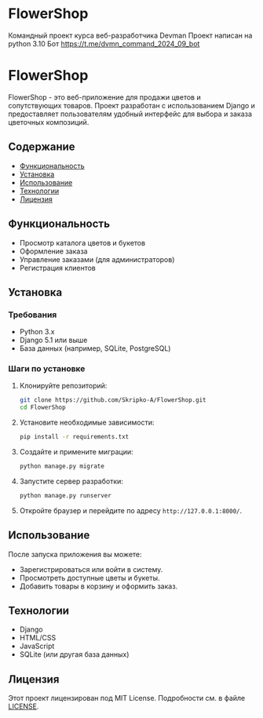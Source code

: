 # FlowerShop
Командный проект курса веб-разработчика Devman
Проект написан на python 3.10
Бот https://t.me/dvmn_command_2024_09_bot
# FlowerShop

FlowerShop - это веб-приложение для продажи цветов и сопутствующих товаров. Проект разработан с использованием Django и предоставляет пользователям удобный интерфейс для выбора и заказа цветочных композиций.

## Содержание

- [Функциональность](#функциональность)
- [Установка](#установка)
- [Использование](#использование)
- [Технологии](#технологии)
- [Лицензия](#лицензия)

## Функциональность

- Просмотр каталога цветов и букетов
- Оформление заказа
- Управление заказами (для администраторов)
- Регистрация клиентов

## Установка

### Требования

- Python 3.x
- Django 5.1 или выше
- База данных (например, SQLite, PostgreSQL)

### Шаги по установке

1. Клонируйте репозиторий:

   ```bash
   git clone https://github.com/Skripko-A/FlowerShop.git
   cd FlowerShop
   ```

2. Установите необходимые зависимости:

   ```bash
   pip install -r requirements.txt
   ```

3. Создайте и примените миграции:

   ```bash
   python manage.py migrate
   ```

4. Запустите сервер разработки:

   ```bash
   python manage.py runserver
   ```

5. Откройте браузер и перейдите по адресу `http://127.0.0.1:8000/`.

## Использование

После запуска приложения вы можете:

- Зарегистрироваться или войти в систему.
- Просмотреть доступные цветы и букеты.
- Добавить товары в корзину и оформить заказ.

## Технологии

- Django
- HTML/CSS
- JavaScript
- SQLite (или другая база данных)

## Лицензия

Этот проект лицензирован под MIT License. Подробности см. в файле [LICENSE](LICENSE).